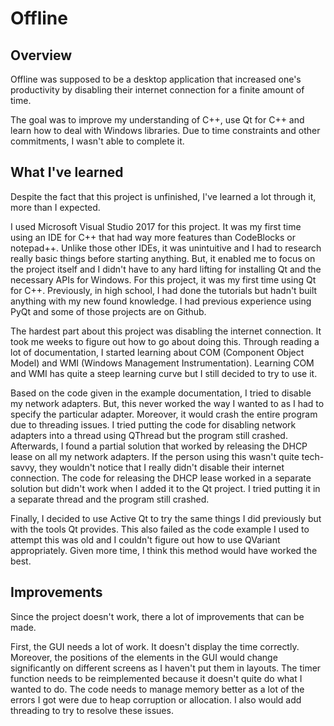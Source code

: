 # Offline

## Overview
Offline was supposed to be a desktop application that increased one's productivity by disabling their internet connection for a finite amount of time.

The goal was to improve my understanding of C++, use Qt for C++ and learn how to deal with Windows libraries. Due to time constraints and other commitments, I wasn't able to complete it.

## What I've learned
Despite the fact that this project is unfinished, I've learned a lot through it, more than I expected.

I used Microsoft Visual Studio 2017 for this project. It was my first time using an IDE for C++ that had way more features than CodeBlocks or notepad++. Unlike those other IDEs, it was unintuitive and I had to research really basic things before starting anything. But, it enabled me to focus on the project itself and I didn't have to any hard lifting for installing Qt and the necessary APIs for Windows. For this project, it was my first time using Qt for C++. Previously, in high school, I had done the tutorials but hadn't built anything with my new found knowledge. I had previous experience using PyQt and some of those projects are on Github.

The hardest part about this project was disabling the internet connection. It took me weeks to figure out how to go about doing this. Through reading a lot of documentation, I started learning about COM (Component Object Model) and WMI (Windows Management Instrumentation). Learning COM and WMI has quite a steep learning curve but I still decided to try to use it.

Based on the code given in the example documentation, I tried to disable my network adapters. But, this never worked the way I wanted to as I had to specify the particular adapter. Moreover, it would crash the entire program due to threading issues. I tried putting the code for disabling network adapters into a thread using QThread but the program still crashed. Afterwards, I found a partial solution that worked by releasing the DHCP lease on all my network adapters. If the person using this wasn't quite tech-savvy, they wouldn't notice that I really didn't disable their internet connection. The code for releasing the DHCP lease worked in a separate solution but didn't work when I added it to the Qt project. I tried putting it in a separate thread and the program still crashed.

Finally, I decided to use Active Qt to try the same things I did previously but with the tools Qt provides. This also failed as the code example I used to attempt this was old and I couldn't figure out how to use QVariant appropriately. Given more time, I think this method would have worked the best.

## Improvements
Since the project doesn't work, there a lot of improvements that can be made.

First, the GUI needs a lot of work. It doesn't display the time correctly. Moreover, the positions of the elements in the GUI would change significantly on different screens as I haven't put them in layouts. The timer function needs to be reimplemented because it doesn't quite do what I wanted to do. The code needs to manage memory better as a lot of the errors I got were due to heap corruption or allocation. I also would add threading to try to resolve these issues.
